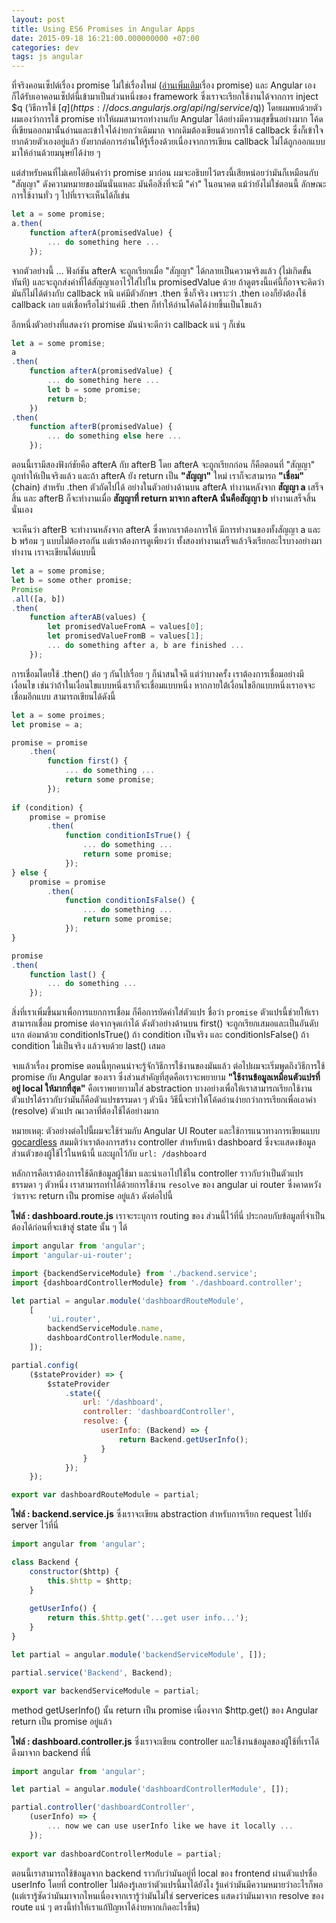 ```yaml
---
layout: post
title: Using ES6 Promises in Angular Apps
date: 2015-09-18 16:21:00.000000000 +07:00
categories: dev
tags: js angular
---
```

ที่จริงคอนเซ็ปต์เรื่อง promise ไม่ใช่เรื่องใหม่ ([อ่านเพิ่มเติม](http://www.2ality.com/2014/09/es6-promises-foundations.html)เรื่อง promise) และ Angular เองก็ได้รับเอาคอนเซ็ปต์นี้เข้ามาเป็นส่วนหนึ่งของ framework ซึ่งเราจะเรียกใช้งานได้จากการ inject \$q (วิธีการใช้ [​$q](https://docs.angularjs.org/api/ng/service/$q)) โดยผมพบด้วยตัวผมเองว่าการใช้ promise ทำให้ผมสามารถทำงานกับ Angular ได้อย่างมีความสุขขึ้นอย่างมาก โค้ดที่เขียนออกมานั้นอ่านและเข้าใจได้ง่ายกว่าเดิมมาก จากเดิมต้องเขียนด้วยการใช้ callback ซึ่งก็เข้าใจยากด้วยตัวเองอยู่แล้ว ยังยากต่อการอ่านให้รู้เรื่องด้วยเนื่องจากการเขียน callback ไม่ได้ถูกออกแบบมาให้อ่านด้วยมนุษย์ได้ง่าย ๆ

แต่สำหรับคนที่ไม่เคยได้ยินคำว่า promise มาก่อน ผมจะอธิบยไว้ตรงนี้เสียหน่อยว่ามันก็เหมือนกับ "สัญญา" ดังความหมายของมันนั่นแหละ มันคือสิ่งที่จะมี "ค่า" ในอนาคต แม้ว่ายังไม่ใช่ตอนนี้ ลักษณะการใช้งานทั่ว ๆ ไปที่เราจะเห็นได้ก็เช่น 

```js
let a = some promise;
a.then(
	function afterA(promisedValue) {
		... do something here ...
	});
```

จากตัวอย่างนี้ ... ฟังก์ชัน afterA จะถูกเรียกเมื่อ "สัญญา" ได้กลายเป็นความจริงแล้ว (ไม่เกิดขั้นทันที) และจะถูกส่งค่าที่ได้สัญญาเอาไว้ใส่ไปใน promisedValue ด้วย ถ้าดูตรงนี้แค่นี้ก็อาจจะคิดว่ามันก็ไม่ได้ต่างกับ callback หนิ แค่มีตัวอักษร .then ซึ่งก็จริง เพราะว่า .then เองก็ยังต้องใช้ callback เลย แต่เชื่อหรือไม่ว่าแค่มี .then ก็ทำให้อ่านโค้ดได้ง่ายขึ้นเป็นโขแล้ว

อีกหนึ่งตัวอย่างที่แสดงว่า promise มันน่าจะดีกว่า callback แน่ ๆ ก็เช่น

```js
let a = some promise;
a
.then(
	function afterA(promisedValue) {
		... do something here ...
		let b = some promise;
		return b;
	})
.then(
	function afterB(promisedValue) {
		... do something else here ...
	});
```

ตอนนี้เรามีสองฟังก์ชัยคือ afterA กับ afterB โดย afterA จะถูกเรียกก่อน ก็คือตอนที่ "สัญญา" ถูกทำให้เป็นจริงแล้ว และถ้า afterA ยัง return เป็น **"สัญญา"** ใหม่ เราก็จะสามารถ **"เชื่อม"** (chain) สำหรับ .then ตัวถัดไปได้ อย่างในตัวอย่างด้านบน afterA ทำงานหลังจาก **สัญญา a** เสร็จสิ้น และ afterB ก็จะทำงานเมื่อ **สัญญาที่ return มาจาก afterA นั่นคือสัญญา b** ทำงานเสร็จสิ้นนั่นเอง 

จะเห็นว่า afterB จะทำงานหลังจาก afterA ซึ่งหากเราต้องการให้ มีการทำงานของทั้งสัญญา a และ b พร้อม ๆ แบบไม่ต้องรอกัน แต่เราต้องการดูเพียงว่า ทั้งสองทำงานเสร็จแล้วจึงเรียกอะไรบางอย่างมาทำงาน เราจะเขียนได้แบบนี้

```js
let a = some promise;
let b = some other promise;
Promise
.all([a, b])
.then(
	function afterAB(values) {
		let promisedValueFromA = values[0];
		let promisedValueFromB = values[1];
		... do something after a, b are finished ...
	});
```

การเชื่อมโดยใช้ .then() ต่อ ๆ กันไปเรื่อย ๆ ก็น่าสนใจดี แต่ว่าบางครั้ง เราต้องการเชื่อมอย่างมีเงื่อนไข  เช่นว่าถ้าในเงื่อนไขแบบหนึ่งเราก็จะเชื่อมแบบหนึ่ง หากภายใต้เงื่อนไขอีกแบบหนึ่งเราอจจะเชื่อมอีกแบบ สามารถเขียนได้ดังนี้

```js
let a = some proimes;
let promise = a;

promise = promise
	.then(
		function first() {
			... do something ...
			return some promise;
		});
		
if (condition) {
	promise = promise
		.then(
			function conditionIsTrue() {
				... do something ...
				return some promise;
			});
} else {
	promise = promise
		.then(
			function conditionIsFalse() {
				... do something ...
				return some promise;
			});
}

promise
.then(
	function last() {
		... do something ...
	});
```

สิ่งที่เราเพิ่มขึ้นมาเพื่อการแยกการเชื่อม ก็คือการยัดค่าใส่ตัวแปร ชื่อว่า `promise` ตัวแปรนี้ช่วยให้เราสามารถเชื่อม promise ต่อจากจุดเก่าได้ ดังตัวอย่างด้านบน first() จะถูกเรียกเสมอและเป็นอันดับแรก ต่อมาด้วย conditionIsTrue() ถ้า condition เป็นจริง และ conditionIsFalse() ถ้า condition ไม่เป็นจริง แล้วจบด้วย last() เสมอ

จบแล้วเรื่อง promise ตอนนี้ทุกคนน่าจะรู้จักวิธีการใช้งานของมันแล้ว ต่อไปผมจะเริ่มพูดถึงวิธีการใช้ promise กับ Angular ของเรา ซึ่งส่วนสำคัญที่สุดคือเราจะพยายาม **"ใช้งานข้อมูลเหมือนตัวแปรที่อยู่ local ให้มากที่สุด"** คือเราพยายาามใส่ abstraction บางอย่างเพื่อให้เราสามารถเรียกใช้งานตัวแปรได้ราวกับว่ามันก็คือตัวแปรธรรมดา ๆ ตัวนึง วิธีนี้จะทำให้โค้ดอ่านง่ายกว่าการเรียกเพื่อเอาค่า (resolve) ตัวแปร ณ​ เวลาที่ต้องใช้ได้อย่างมาก 

หมายเหตุ: ตัวอย่างต่อไปนี้ผมจะใช้ร่วมกับ Angular UI Router และใช้การแนวทางการเขียนแบบ [gocardless](https://github.com/gocardless/angularjs-style-guide)
สมมติว่าเราต้องการสร้าง controller สำหรับหน้า dashboard ซึ่งจะแสดงข้อมูลส่วนตัวของผู้ใช้ไว้ในหน้านี้ และผูกไว้กับ `url: /dashboard`

หลักการคือเราต้องการใช้ดึกข้อมูลผู้ใช้มา และนำเอาไปใช้ใน controller ราวกับว่าเป็นตัวแปรธรรมดา ๆ ตัวหนึ่ง เราสามารถทำได้ด้วยการใช้งาน `resolve` ของ angular ui router ซึ่งคาดหวังว่าเราจะ return เป็น promise อยู่แล้ว ดังต่อไปนี้

**ไฟล์ : dashboard.route.js**
เราจะระบุการ routing ของ ส่วนนี้ไว้ที่นี่ ประกอบกับข้อมูลที่จำเป็นต้องได้ก่อนที่จะเข้าสู่ state นั้น ๆ ได้

```js
import angular from 'angular';
import 'angular-ui-router';

import {backendServiceModule} from './backend.service';
import {dashboardControllerModule} from './dashboard.controller';

let partial = angular.module('dashboardRouteModule', 
	[
		'ui.router',
		backendServiceModule.name,
		dashboardControllerModule.name,
	]);

partial.config(
	($stateProvider) => {
		$stateProvider
			.state({
				url: '/dashboard',
				controller: 'dashboardController',
				resolve: {
					userInfo: (Backend) => {
						return Backend.getUserInfo();
					}
				}
			});
	});

export var dashboardRouteModule = partial;
```

**ไฟล์ : backend.service.js**
ซึ่งเราจะเขียน abstraction สำหรับการเรียก request ไปยัง server ไว้ที่นี่

```js
import angular from 'angular';

class Backend {
	constructor($http) {
		this.$http = $http;
	}
	
	getUserInfo() {
		return this.$http.get('...get user info...');
	}
}

let partial = angular.module('backendServiceModule', []);

partial.service('Backend', Backend);

export var backendServiceModule = partial;
```

method getUserInfo() นั้น return เป็น promise เนื่องจาก $http.get() ของ Angular return เป็น promise อยู่แล้ว

**ไฟล์ : dashboard.controller.js**
ซึ่งเราจะเขียน controller และใช้งานข้อมูลของผู้ใช้ที่เราได้ดึงมาจาก backend ที่นี่

```js
import angular from 'angular';

let partial = angular.module('dashboardControllerModule', []);

partial.controller('dashboardController', 
	(userInfo) => {
		... now we can use userInfo like we have it locally ...
	});
	
export var dashboardControllerModule = partial;
```

ตอนนี้เราสามารถใช้ข้อมูลจาก backend ราวกับว่ามันอยู่ที่ local ของ frontend ผ่านตัวแปรชื่อ userInfo โดยที่ controller ไม่ต้องรู้เลยว่าตัวแปรนี้มาได้ยังไง รู้แค่ว่ามันมีความหมายว่าอะไรก็พอ (แต่เรารู้ชัดว่ามันมาจากไหนเนื่องจากเรารู้ว่ามันไม่ใช่ serverices แสดงว่ามันมาจาก resolve ของ route แน่ ๆ ตรงนี้ทำให้เราแก้ปัญหาได้ง่ายหากเกิดอะไรขึ้น)
